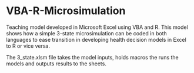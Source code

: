 # VBA-R-Microsimulation
Teaching model developed in Microsoft Excel using VBA and R. This model shows how a simple 3-state microsimulation can be coded in both languages to ease transition in developing health decision models in Excel to R or vice versa. 

The 3_state.xlsm file takes the model inputs, holds macros the runs the models and outputs results to the sheets. 
